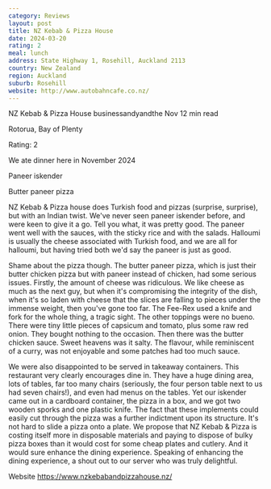 ```yaml
---
category: Reviews
layout: post
title: NZ Kebab & Pizza House
date: 2024-03-20
rating: 2
meal: lunch
address: State Highway 1, Rosehill, Auckland 2113
country: New Zealand
region: Auckland
suburb: Rosehill
website: http://www.autobahncafe.co.nz/
---
```


NZ Kebab & Pizza House
businessandyandthe
Nov 12 min read

Rotorua, Bay of Plenty

Rating: 2 

We ate dinner here in November 2024 

Paneer iskender

Butter paneer pizza 

NZ Kebab & Pizza house does Turkish food and pizzas (surprise, surprise), but with an Indian twist. We've never seen paneer iskender before, and were keen to give it a go. Tell you what, it was pretty good. The paneer went well with the sauces, with the sticky rice and with the salads. Halloumi is usually the cheese associated with Turkish food, and we are all for halloumi, but having tried both we'd say the paneer is just as good. 

Shame about the pizza though. The butter paneer pizza, which is just their butter chicken pizza but with paneer instead of chicken, had some serious issues. Firstly, the amount of cheese was ridiculous. We like cheese as much as the next guy, but when it's compromising the integrity of the dish, when it's so laden with cheese that the slices are falling to pieces under the immense weight, then you've gone too far. The Fee-Rex used a knife and fork for the whole thing, a tragic sight. The other toppings were no bueno. There were tiny little pieces of capsicum and tomato, plus some raw red onion. They bought nothing to the occasion. Then there was the butter chicken sauce. Sweet heavens was it salty. The flavour, while reminiscent of a curry, was not enjoyable and some patches had too much sauce. 

We were also disappointed to be served in takeaway containers. This restaurant very clearly encourages dine in. They have a huge dining area, lots of tables, far too many chairs (seriously, the four person table next to us had seven chairs!), and even had menus on the tables. Yet our iskender came out in a cardboard container, the pizza in a box, and we got two wooden sporks and one plastic knife. The fact that these implements could easily cut through the pizza was a further indictment upon its structure. It's not hard to slide a pizza onto a plate. We propose that NZ Kebab & Pizza is costing itself more in disposable materials and paying to dispose of bulky pizza boxes than it would cost for some cheap plates and cutlery. And it would sure enhance the dining experience. Speaking of enhancing the dining experience, a shout out to our server who was truly delightful. 

Website https://www.nzkebabandpizzahouse.nz/